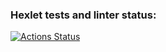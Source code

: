 ### Hexlet tests and linter status:
[![Actions Status](https://github.com/BelenkoNick/java-project-78/actions/workflows/hexlet-check.yml/badge.svg)](https://github.com/BelenkoNick/java-project-78/actions)